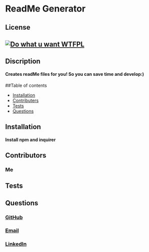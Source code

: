
# ReadMe Generator

## License
## [![Do what u want WTFPL](https://img.shields.io/badge/License-WTFPL-brightgreen.svg)](http://www.wtfpl.net/about/)

## Discription
#### Creates readMe files for you! So you can save time and develop:)


##Table of contents
* [Installation](#Installation)
* [Contributers](#Contributers)
* [Tests](#Tests)
* [Questions](#Questions)


## Installation
#### Install npm and inquirer



## Contributors
### Me 


## Tests
### 



## Questions
#### 
### [GitHub](ZacharyKathe)
### [Email](paintball4food@gmail.com)
### [LinkedIn](zacharyKathe)
